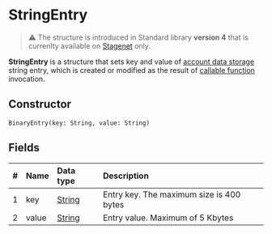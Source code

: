 # StringEntry

> :warning: The structure is introduced in Standard library **version 4** that is currenlty available on [Stagenet](/en/blockchain/blockchain-network/stage-network) only.

**StringEntry** is a structure that sets key and value of [account data storage](/en/blockchain/account/account-data-storage) string entry, which is created or modified as the result of [callable function](/en/ride/functions/callable-function) invocation.

## Constructor

```ride
BinaryEntry(key: String, value: String)
```

## Fields

|   #   | Name | Data type | Description |
| :--- | :--- | :--- | :--- |
| 1 | key | [String](/en/ride/data-types/string) | Entry key. The maximum size is 400 bytes |
| 2 | value| [String](/en/ride/data-types/byte-vector) | Entry value. Maximum of 5 Kbytes |
